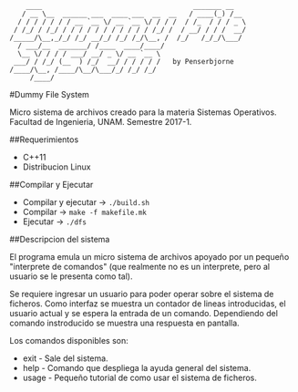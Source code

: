 ```
    ____                                     _______ __   
   / __ \__  ______ ___  ____ ___  __  __   / ____(_) /__
  / / / / / / / __ `__ \/ __ `__ \/ / / /  / /_  / / / _ \
 / /_/ / /_/ / / / / / / / / / / / /_/ /  / __/ / / /  __/
/_____/\__,_/_/ /_/ __/_/ /_/ /_/\__, /  /_/   /_/_/\___/
  / ___/__  _______/ /____  ____/____/                    
  \__ \/ / / / ___/ __/ _ \/ __ `__ \                     
 ___/ / /_/ (__  ) /_/  __/ / / / / /   by Penserbjorne
/____/\__, /____/\__/\___/_/ /_/ /_/                      
     /____/                                               

```

#Dummy File System

Micro sistema de archivos creado para la materia Sistemas Operativos. Facultad de Ingenieria, UNAM. Semestre 2017-1.

##Requerimientos
- C++11
- Distribucion Linux

##Compilar y Ejecutar

- Compilar y ejecutar -> ``./build.sh``
- Compilar -> ``make -f makefile.mk``
- Ejecutar -> ``./dfs``

##Descripcion del sistema

El programa emula un micro sistema de archivos apoyado por un pequeño "interprete de comandos" (que realmente no es un interprete, pero al usuario se le presenta como tal).

Se requiere ingresar un usuario para poder operar sobre el sistema de ficheros.
Como interfaz se muestra un contador de lineas introducidas, el usuario actual y se espera la entrada de un comando. Dependiendo del comando instroducido se muestra una respuesta en pantalla.

Los comandos disponibles son:
- exit - Sale del sistema.
- help - Comando que despliega la ayuda general del sistema.
- usage - Pequeño tutorial de como usar el sistema de ficheros.
